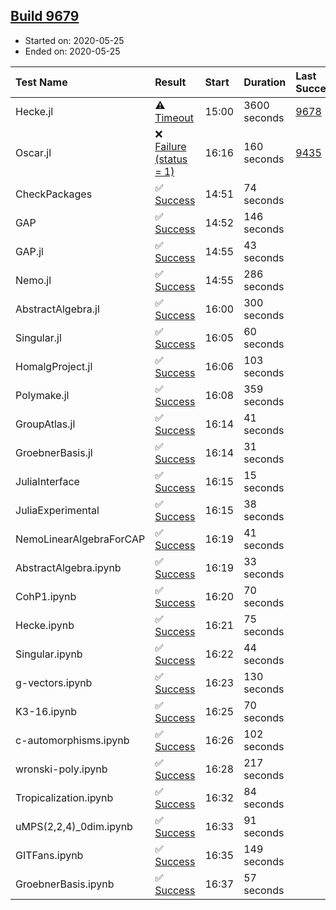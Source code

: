 ## [Build 9679](https://oscarci.mathematik.uni-kl.de/job/oscar/9679/)

* Started on: 2020-05-25
* Ended on: 2020-05-25

| Test Name    | Result | Start | Duration | Last Success | First Failure |
|:-------------|:-------|:------|:---------|:-------------|:--------------|
| Hecke.jl | ⚠ [Timeout](https://oscarci.mathematik.uni-kl.de/job/oscar/9679/artifact/logs/build-9679/Hecke.jl.log) | 15:00 | 3600 seconds | [9678](https://oscarci.mathematik.uni-kl.de/job/oscar/9678/) | [9679](https://oscarci.mathematik.uni-kl.de/job/oscar/9679/) |
| Oscar.jl | ❌ [Failure (status = 1)](https://oscarci.mathematik.uni-kl.de/job/oscar/9679/artifact/logs/build-9679/Oscar.jl.log) | 16:16 | 160 seconds | [9435](https://oscarci.mathematik.uni-kl.de/job/oscar/9435/) | [9436](https://oscarci.mathematik.uni-kl.de/job/oscar/9436/) |
| CheckPackages | ✅ [Success](https://oscarci.mathematik.uni-kl.de/job/oscar/9679/artifact/logs/build-9679/CheckPackages.log) | 14:51 | 74 seconds |  |  |
| GAP | ✅ [Success](https://oscarci.mathematik.uni-kl.de/job/oscar/9679/artifact/logs/build-9679/GAP.log) | 14:52 | 146 seconds |  |  |
| GAP.jl | ✅ [Success](https://oscarci.mathematik.uni-kl.de/job/oscar/9679/artifact/logs/build-9679/GAP.jl.log) | 14:55 | 43 seconds |  |  |
| Nemo.jl | ✅ [Success](https://oscarci.mathematik.uni-kl.de/job/oscar/9679/artifact/logs/build-9679/Nemo.jl.log) | 14:55 | 286 seconds |  |  |
| AbstractAlgebra.jl | ✅ [Success](https://oscarci.mathematik.uni-kl.de/job/oscar/9679/artifact/logs/build-9679/AbstractAlgebra.jl.log) | 16:00 | 300 seconds |  |  |
| Singular.jl | ✅ [Success](https://oscarci.mathematik.uni-kl.de/job/oscar/9679/artifact/logs/build-9679/Singular.jl.log) | 16:05 | 60 seconds |  |  |
| HomalgProject.jl | ✅ [Success](https://oscarci.mathematik.uni-kl.de/job/oscar/9679/artifact/logs/build-9679/HomalgProject.jl.log) | 16:06 | 103 seconds |  |  |
| Polymake.jl | ✅ [Success](https://oscarci.mathematik.uni-kl.de/job/oscar/9679/artifact/logs/build-9679/Polymake.jl.log) | 16:08 | 359 seconds |  |  |
| GroupAtlas.jl | ✅ [Success](https://oscarci.mathematik.uni-kl.de/job/oscar/9679/artifact/logs/build-9679/GroupAtlas.jl.log) | 16:14 | 41 seconds |  |  |
| GroebnerBasis.jl | ✅ [Success](https://oscarci.mathematik.uni-kl.de/job/oscar/9679/artifact/logs/build-9679/GroebnerBasis.jl.log) | 16:14 | 31 seconds |  |  |
| JuliaInterface | ✅ [Success](https://oscarci.mathematik.uni-kl.de/job/oscar/9679/artifact/logs/build-9679/JuliaInterface.log) | 16:15 | 15 seconds |  |  |
| JuliaExperimental | ✅ [Success](https://oscarci.mathematik.uni-kl.de/job/oscar/9679/artifact/logs/build-9679/JuliaExperimental.log) | 16:15 | 38 seconds |  |  |
| NemoLinearAlgebraForCAP | ✅ [Success](https://oscarci.mathematik.uni-kl.de/job/oscar/9679/artifact/logs/build-9679/NemoLinearAlgebraForCAP.log) | 16:19 | 41 seconds |  |  |
| AbstractAlgebra.ipynb | ✅ [Success](https://oscarci.mathematik.uni-kl.de/job/oscar/9679/artifact/logs/build-9679/AbstractAlgebra.ipynb.log) | 16:19 | 33 seconds |  |  |
| CohP1.ipynb | ✅ [Success](https://oscarci.mathematik.uni-kl.de/job/oscar/9679/artifact/logs/build-9679/CohP1.ipynb.log) | 16:20 | 70 seconds |  |  |
| Hecke.ipynb | ✅ [Success](https://oscarci.mathematik.uni-kl.de/job/oscar/9679/artifact/logs/build-9679/Hecke.ipynb.log) | 16:21 | 75 seconds |  |  |
| Singular.ipynb | ✅ [Success](https://oscarci.mathematik.uni-kl.de/job/oscar/9679/artifact/logs/build-9679/Singular.ipynb.log) | 16:22 | 44 seconds |  |  |
| g-vectors.ipynb | ✅ [Success](https://oscarci.mathematik.uni-kl.de/job/oscar/9679/artifact/logs/build-9679/g-vectors.ipynb.log) | 16:23 | 130 seconds |  |  |
| K3-16.ipynb | ✅ [Success](https://oscarci.mathematik.uni-kl.de/job/oscar/9679/artifact/logs/build-9679/K3-16.ipynb.log) | 16:25 | 70 seconds |  |  |
| c-automorphisms.ipynb | ✅ [Success](https://oscarci.mathematik.uni-kl.de/job/oscar/9679/artifact/logs/build-9679/c-automorphisms.ipynb.log) | 16:26 | 102 seconds |  |  |
| wronski-poly.ipynb | ✅ [Success](https://oscarci.mathematik.uni-kl.de/job/oscar/9679/artifact/logs/build-9679/wronski-poly.ipynb.log) | 16:28 | 217 seconds |  |  |
| Tropicalization.ipynb | ✅ [Success](https://oscarci.mathematik.uni-kl.de/job/oscar/9679/artifact/logs/build-9679/Tropicalization.ipynb.log) | 16:32 | 84 seconds |  |  |
| uMPS(2,2,4)_0dim.ipynb | ✅ [Success](https://oscarci.mathematik.uni-kl.de/job/oscar/9679/artifact/logs/build-9679/uMPS-2-2-4-_0dim.ipynb.log) | 16:33 | 91 seconds |  |  |
| GITFans.ipynb | ✅ [Success](https://oscarci.mathematik.uni-kl.de/job/oscar/9679/artifact/logs/build-9679/GITFans.ipynb.log) | 16:35 | 149 seconds |  |  |
| GroebnerBasis.ipynb | ✅ [Success](https://oscarci.mathematik.uni-kl.de/job/oscar/9679/artifact/logs/build-9679/GroebnerBasis.ipynb.log) | 16:37 | 57 seconds |  |  |
